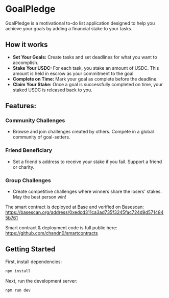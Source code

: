 # GoalPledge

GoalPledge is a motivational to-do list application designed to help you achieve your goals by adding a financial stake to your tasks.

## How it works

- **Set Your Goals:** Create tasks and set deadlines for what you want to accomplish.
- **Stake Your USDC:** For each task, you stake an amount of USDC. This amount is held in escrow as your commitment to the goal.
- **Complete on Time:** Mark your goal as complete before the deadline.
- **Claim Your Stake:** Once a goal is successfully completed on time, your staked USDC is released back to you.


## Features: 

###  Community Challenges
- Browse and join challenges created by others. Compete in a global community of goal-setters.

### Friend Beneficiary
- Set a friend's address to receive your stake if you fail. Support a friend or charity.

### Group Challenges
- Create competitive challenges where winners share the losers' stakes. May the best person win!

The smart contract is deployed at Base and verified on Basescan: https://basescan.org/address/0xedcd311ca3ad735f3245fac724d9d5714845b761

Smart contract & deployment code is full public here: https://github.com/chandn0/smartcontracts

## Getting Started

First, install dependencies:

```bash
npm install
```

Next, run the development server:

```bash
npm run dev
```


